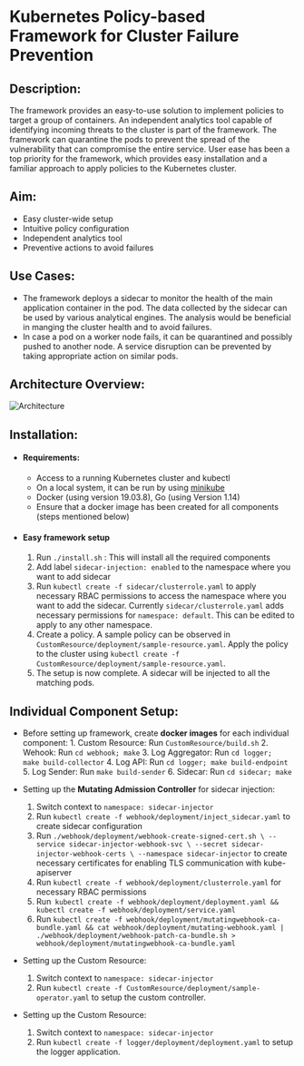
# Kubernetes Policy-based Framework for Cluster Failure Prevention

## Description:
The framework provides an easy-to-use solution to implement policies to target a group of containers. An independent analytics tool capable of identifying incoming threats to the cluster is part of the framework. The framework can quarantine the pods to prevent the spread of the vulnerability that can compromise the entire service. User ease has been a top priority for the framework, which provides easy installation and a familiar approach to apply policies to the Kubernetes cluster.

## Aim:
- Easy cluster-wide setup
- Intuitive policy configuration
- Independent analytics tool
- Preventive actions to avoid failures


## Use Cases:
- The framework deploys a sidecar to monitor the health of the main application container in the pod. The data collected by the sidecar can be used by various analytical engines. The analysis would be beneficial in manging the cluster health and to avoid failures.
- In case a pod on a worker node fails, it can be quarantined and possibly pushed to another node. A service disruption can be prevented by taking appropriate action on similar pods.

## Architecture Overview:
![Architecture](https://raw.githubusercontent.com/rohitrajhans/kubernetes-cluster-monitor/master/media/framework_architecture.png)

## Installation:
- #### Requirements:
    - Access to a running Kubernetes cluster and kubectl
    - On a local system, it can be run by using [minikube](https://kubernetes.io/docs/tasks/tools/install-minikube/)
    - Docker (using version 19.03.8), Go (using Version 1.14)
    - Ensure that a docker image has been created for all components (steps mentioned below)
- #### Easy framework setup
	1. Run `./install.sh` : This will install all the required components
	2. Add label `sidecar-injection: enabled` to the namespace where you want to add sidecar
	3. Run `kubectl create -f sidecar/clusterrole.yaml` to apply necessary RBAC permissions to access the namespace where you want to add the sidecar. Currently `sidecar/clusterrole.yaml` adds necessary permissions for `namespace: default`. This can be edited to apply to any other namespace.
	4. Create a policy. A sample policy can be observed in `CustomResource/deployment/sample-resource.yaml`. Apply the policy to the cluster using `kubectl create -f CustomResource/deployment/sample-resource.yaml`.
	5. The setup is now complete. A sidecar will be injected to all the matching pods.

## Individual Component Setup:
- Before setting up framework, create **docker images** for each individual component:
		1. Custom Resource: Run `CustomResource/build.sh`
		2. Wehook: Run `cd webhook; make`
		3. Log Aggregator: Run `cd logger;  make build-collector`
		4. Log API: Run `cd logger; make build-endpoint`
		5. Log Sender: Run `make build-sender`
		6. Sidecar: Run `cd sidecar; make`
		
- Setting up the **Mutating Admission Controller** for sidecar injection:
	1. Switch context to `namespace: sidecar-injector` 
	2. Run `kubectl create -f webhook/deployment/inject_sidecar.yaml` to create sidecar configuration
	3. Run `./webhook/deployment/webhook-create-signed-cert.sh \
--service sidecar-injector-webhook-svc \
--secret sidecar-injector-webhook-certs \
--namespace sidecar-injector` to create necessary certificates for enabling TLS communication with kube-apiserver
	4. Run `kubectl create -f webhook/deployment/clusterrole.yaml` for necessary RBAC permissions 
	5. Run` kubectl create -f webhook/deployment/deployment.yaml &&
kubectl create -f webhook/deployment/service.yaml`
	6. Run `kubectl create -f webhook/deployment/mutatingwebhook-ca-bundle.yaml &&
cat webhook/deployment/mutating-webhook.yaml | ./webhook/deployment/webhook-patch-ca-bundle.sh > webhook/deployment/mutatingwebhook-ca-bundle.yaml` 

- Setting up the Custom Resource:
	1. Switch context to `namespace: sidecar-injector`
	2. Run `kubectl create -f CustomResource/deployment/sample-operator.yaml` to setup the custom controller.

- Setting up the Custom Resource:
	1. Switch context to `namespace: sidecar-injector`
	2. Run `kubectl create -f logger/deployment/deployment.yaml` to setup the logger application.